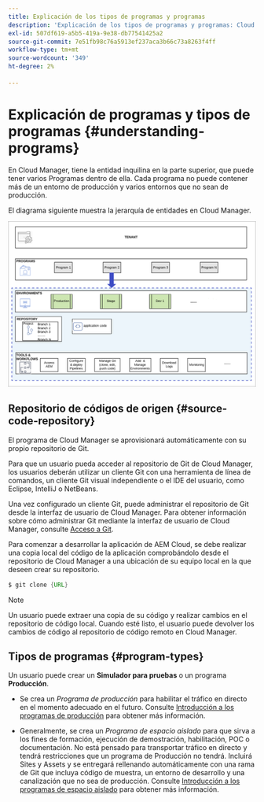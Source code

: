 ```yaml
---
title: Explicación de los tipos de programas y programas
description: 'Explicación de los tipos de programas y programas: Cloud Services'
exl-id: 507df619-a5b5-419a-9e38-db77541425a2
source-git-commit: 7e51fb98c76a5913ef237aca3b66c73a8263f4ff
workflow-type: tm+mt
source-wordcount: '349'
ht-degree: 2%

---
```


# Explicación de programas y tipos de programas {#understanding-programs}

En Cloud Manager, tiene la entidad inquilina en la parte superior, que puede tener varios Programas dentro de ella. Cada programa no puede contener más de un entorno de producción y varios entornos que no sean de producción.

El diagrama siguiente muestra la jerarquía de entidades en Cloud Manager.

![image](assets/program-types1.png)

## Repositorio de códigos de origen {#source-code-repository}

El programa de Cloud Manager se aprovisionará automáticamente con su propio repositorio de Git.

Para que un usuario pueda acceder al repositorio de Git de Cloud Manager, los usuarios deberán utilizar un cliente Git con una herramienta de línea de comandos, un cliente Git visual independiente o el IDE del usuario, como Eclipse, IntelliJ o NetBeans.

Una vez configurado un cliente Git, puede administrar el repositorio de Git desde la interfaz de usuario de Cloud Manager. Para obtener información sobre cómo administrar Git mediante la interfaz de usuario de Cloud Manager, consulte [Acceso a Git](/help/implementing/cloud-manager/managing-code/accessing-repos.md).

Para comenzar a desarrollar la aplicación de AEM Cloud, se debe realizar una copia local del código de la aplicación comprobándolo desde el repositorio de Cloud Manager a una ubicación de su equipo local en la que deseen crear su repositorio.

```java
$ git clone {URL}
```

>[!NOTE]
>Un usuario puede extraer una copia de su código y realizar cambios en el repositorio de código local. Cuando esté listo, el usuario puede devolver los cambios de código al repositorio de código remoto en Cloud Manager.

## Tipos de programas {#program-types}

Un usuario puede crear un **Simulador para pruebas** o un programa **Producción**.

* Se crea un *Programa de producción* para habilitar el tráfico en directo en el momento adecuado en el futuro.
Consulte [Introducción a los programas de producción](https://experienceleague.adobe.com/docs/experience-manager-cloud-service/implementing/using-cloud-manager/production-programs/introduction-production-programs.html?lang=en) para obtener más información.


* Generalmente, se crea un *Programa de espacio aislado* para que sirva a los fines de formación, ejecución de demostración, habilitación, POC o documentación. No está pensado para transportar tráfico en directo y tendrá restricciones que un programa de Producción no tendrá. Incluirá Sites y Assets y se entregará rellenando automáticamente con una rama de Git que incluya código de muestra, un entorno de desarrollo y una canalización que no sea de producción.
Consulte [Introducción a los programas de espacio aislado](https://experienceleague.adobe.com/docs/experience-manager-cloud-service/implementing/using-cloud-manager/sandbox-programs/introduction-sandbox-programs.html?lang=en) para obtener más información.

